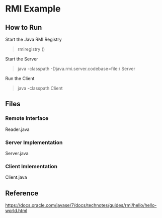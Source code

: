 # RMI Example

## How to Run
Start the Java RMI Registry

> rmiregistry (<port>)

Start the Server

> java -classpath <classDir> -Djava.rmi.server.codebase=file:<classDir>/ Server

Run the Client

> java -classpath <classDir> Client

## Files
### Remote Interface
Reader.java

### Server Implementation
Server.java

### Client Imlementation
Client.java

## Reference

https://docs.oracle.com/javase/7/docs/technotes/guides/rmi/hello/hello-world.html
